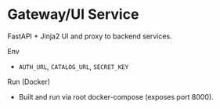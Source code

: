 Gateway/UI Service
==================

FastAPI + Jinja2 UI and proxy to backend services.

Env
- `AUTH_URL`, `CATALOG_URL`, `SECRET_KEY`

Run (Docker)
- Built and run via root docker-compose (exposes port 8000).

